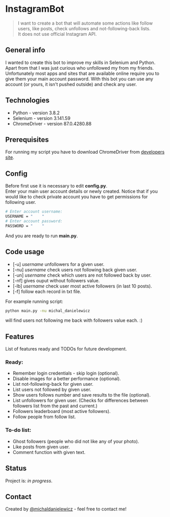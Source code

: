 # InstagramBot
> I want to create a bot that will automate some actions like follow users, like posts, check unfollows and not-following-back lists. \
> It does not use official Instagram API.

## General info
I wanted to create this bot to improve my skills in Selenium and Python. Apart from that I was just curious who unfollowed my from my friends. \
Unfortunately most apps and sites that are available online require you to give them your main account password. With this bot you can use any 
account (or yours, it isn't pushed outside) and check any user. 

## Technologies
* Python - version 3.8.2
* Selenium - version 3.141.59
* ChromeDriver - version 87.0.4280.88

## Prerequisites
For running my script you have to download ChromeDriver from [developers site](https://chromedriver.chromium.org/).  

## Config
Before first use it is necessary to edit **config.py**.  
Enter your main user account details or newly created. Notice that if you would like to check private account you have to get permissions for following user.
```bash
# Enter account username:
USERNAME = "    " 
# Enter account password:
PASSWORD = "    "
```
And you are ready to run **main.py**.

## Code usage
* [-u] *username* unfollowers for a given user.
* [-nu] *username* check users not following back given user.
* [-un] *username* check which users are not followed back by user.
* [-nf] gives ouput without followers value.
* [-lb] *username* check user most active followers (in last 10 posts).
* [-f] follow each record in txt file.
  
For example running script:
```bash
python main.py -nu michal_danielewicz
```
will find users not following me back with followers value each. :) 

## Features
List of features ready and TODOs for future development.

### Ready:
* Remember login credentials - skip login (optional).
* Disable images for a better performance (optional).
* List not-following-back for given user.
* List users not followed by given user.
* Show users follows number and save results to the file (optional).
* List unfollowers for given user. (Checks for differences between followers list from the past and current.)
* Followers leaderboard (most active followers).
* Follow people from follow list.

### To-do list:
* Ghost followers (people who did not like any of your photo).
* Like posts from given user.
* Comment function with given text.

## Status
Project is: _in progress_.

## Contact
Created by [@michaldanielewicz](https://michaldanielewicz.github.io/) - feel free to contact me!

